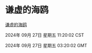 # 谦虚的海鸥
[谦虚的海鸥](http://219.139.198.207:56308/qxdho/course/base/hotlink/index.php)

2024年 09月 27日 星期五 11:20:02 CST

2024年 09月 27日 星期五 03:20:02 GMT
